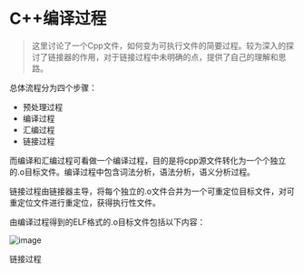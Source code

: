 # C++编译过程

> 这里讨论了一个Cpp文件，如何变为可执行文件的简要过程。较为深入的探讨了链接器的作用，对于链接过程中未明确的点，提供了自己的理解和思路。

总体流程分为四个步骤：
- 预处理过程
- 编译过程
- 汇编过程
- 链接过程

而编译和汇编过程可看做一个编译过程，目的是将cpp源文件转化为一个个独立的.o目标文件。编译过程中包含词法分析，语法分析，语义分析过程。

链接过程由链接器主导，将每个独立的.o文件合并为一个可重定位目标文件，对可重定位文件进行重定位，获得执行性文件。

由编译过程得到的ELF格式的.o目标文件包括以下内容：

![image](https://github.com/user-attachments/assets/fd2e0e26-ff90-48f4-aa1a-63bcfa49d2bf)


链接过程


